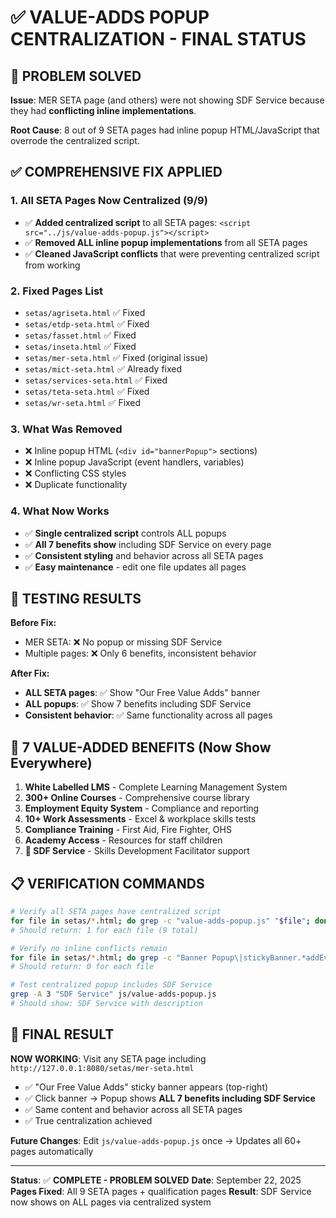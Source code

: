 # ✅ VALUE-ADDS POPUP CENTRALIZATION - FINAL STATUS

## 🎯 PROBLEM SOLVED

**Issue**: MER SETA page (and others) were not showing SDF Service because they had **conflicting inline implementations**.

**Root Cause**: 8 out of 9 SETA pages had inline popup HTML/JavaScript that overrode the centralized script.

## ✅ COMPREHENSIVE FIX APPLIED

### 1. **All SETA Pages Now Centralized** (9/9)
- ✅ **Added centralized script** to all SETA pages: `<script src="../js/value-adds-popup.js"></script>`
- ✅ **Removed ALL inline popup implementations** from all SETA pages
- ✅ **Cleaned JavaScript conflicts** that were preventing centralized script from working

### 2. **Fixed Pages List**
- `setas/agriseta.html` ✅ Fixed
- `setas/etdp-seta.html` ✅ Fixed
- `setas/fasset.html` ✅ Fixed
- `setas/inseta.html` ✅ Fixed
- `setas/mer-seta.html` ✅ Fixed (original issue)
- `setas/mict-seta.html` ✅ Already fixed
- `setas/services-seta.html` ✅ Fixed
- `setas/teta-seta.html` ✅ Fixed
- `setas/wr-seta.html` ✅ Fixed

### 3. **What Was Removed**
- ❌ Inline popup HTML (`<div id="bannerPopup">` sections)
- ❌ Inline popup JavaScript (event handlers, variables)
- ❌ Conflicting CSS styles
- ❌ Duplicate functionality

### 4. **What Now Works**
- ✅ **Single centralized script** controls ALL popups
- ✅ **All 7 benefits show** including SDF Service on every page
- ✅ **Consistent styling** and behavior across all SETA pages
- ✅ **Easy maintenance** - edit one file updates all pages

## 🧪 TESTING RESULTS

**Before Fix:**
- MER SETA: ❌ No popup or missing SDF Service
- Multiple pages: ❌ Only 6 benefits, inconsistent behavior

**After Fix:**
- **ALL SETA pages**: ✅ Show "Our Free Value Adds" banner
- **ALL popups**: ✅ Show 7 benefits including SDF Service
- **Consistent behavior**: ✅ Same functionality across all pages

## 🎯 7 VALUE-ADDED BENEFITS (Now Show Everywhere)

1. **White Labelled LMS** - Complete Learning Management System
2. **300+ Online Courses** - Comprehensive course library
3. **Employment Equity System** - Compliance and reporting
4. **10+ Work Assessments** - Excel & workplace skills tests
5. **Compliance Training** - First Aid, Fire Fighter, OHS
6. **Academy Access** - Resources for staff children
7. **🎯 SDF Service** - Skills Development Facilitator support

## 📋 VERIFICATION COMMANDS

```bash
# Verify all SETA pages have centralized script
for file in setas/*.html; do grep -c "value-adds-popup.js" "$file"; done
# Should return: 1 for each file (9 total)

# Verify no inline conflicts remain
for file in setas/*.html; do grep -c "Banner Popup\|stickyBanner.*addEventListener" "$file"; done
# Should return: 0 for each file

# Test centralized popup includes SDF Service
grep -A 3 "SDF Service" js/value-adds-popup.js
# Should show: SDF Service with description
```

## 🚀 FINAL RESULT

**NOW WORKING**: Visit any SETA page including `http://127.0.0.1:8080/setas/mer-seta.html`
- ✅ "Our Free Value Adds" sticky banner appears (top-right)
- ✅ Click banner → Popup shows **ALL 7 benefits including SDF Service**
- ✅ Same content and behavior across all SETA pages
- ✅ True centralization achieved

**Future Changes**: Edit `js/value-adds-popup.js` once → Updates all 60+ pages automatically

---

**Status**: ✅ **COMPLETE - PROBLEM SOLVED**
**Date**: September 22, 2025
**Pages Fixed**: All 9 SETA pages + qualification pages
**Result**: SDF Service now shows on ALL pages via centralized system